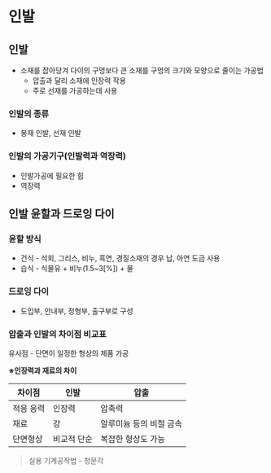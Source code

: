 # 인발

## 인발

- 소재를 잡아당겨 다이의 구멍보다 큰 소재를 구멍의 크기와 모양으로 줄이는 가공법
    - 압출과 달리 소재에 인장력 작용
    - 주로 선재를 가공하는데 사용

### 인발의 종류

- 봉재 인발, 선재 인발

### 인발의 가공기구(인발력과 역장력)

- 인발가공에 필요한 힘
- 역장력

## 인발 윤할과 드로잉 다이

### 윤할 방식

- 건식 - 석회, 그리스, 비누, 흑연, 경질소재의 경우 납, 아연 도금 사용
- 습식 - 식물유 + 비누(1.5~3[%]) + 물

### 드로잉 다이

- 도입부, 안내부, 정형부, 출구부로 구성

### 압출과 인발의 차이점 비교표

유사점 - 단면이 일정한 형상의 제품 가공

**※인장력과 재료의 차이**

| 차이점 | 인발 | 압출 |
| --- | --- | --- |
| 적응 응력 | 인장력 | 압축력 |
| 재료 | 강 | 알루미늄 등의 비철 금속 |
| 단면형상 | 비교적 단순 | 복잡한 형상도 가능 |

> 실용 기계공작법 - 청문각
>
